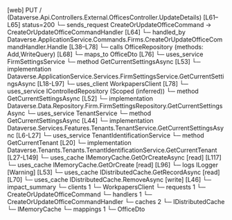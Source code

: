 [web] PUT /  (Dataverse.Api.Controllers.External.OfficesController.UpdateDetails)  [L61–L65] status=200
  └─ sends_request CreateOrUpdateOfficeCommand -> CreateOrUpdateOfficeCommandHandler [L64]
    └─ handled_by Dataverse.ApplicationService.Commands.Firms.CreateOrUpdateOfficeCommandHandler.Handle [L38–L78]
      └─ calls OfficeRepository (methods: Add,WriteQuery) [L68]
      └─ maps_to OfficeDto [L76]
      └─ uses_service FirmSettingsService
        └─ method GetCurrentSettingsAsync [L53]
          └─ implementation Dataverse.ApplicationService.Services.FirmSettingsService.GetCurrentSettingsAsync [L18-L97]
            └─ uses_client WorkpapersClient [L78]
            └─ uses_service IControlledRepository<FirmSettings> (Scoped (inferred))
              └─ method GetCurrentSettingsAsync [L52]
                └─ implementation Dataverse.Data.Repository.Firm.FirmSettingsRepository.GetCurrentSettingsAsync
            └─ uses_service TenantService
              └─ method GetCurrentSettingsAsync [L44]
                └─ implementation Dataverse.Services.Features.Tenants.TenantService.GetCurrentSettingsAsync [L6-L27]
                  └─ uses_service TenantIdentificationService
                    └─ method GetCurrentTenant [L20]
                      └─ implementation Dataverse.Tenants.Tenants.TenantIdentificationService.GetCurrentTenant [L27-L149]
                        └─ uses_cache IMemoryCache.GetOrCreateAsync [read] [L117]
                        └─ uses_cache IMemoryCache.GetOrCreate [read] [L96]
                        └─ logs ILogger<ITenantIdentificationService> [Warning] [L53]
            └─ uses_cache IDistributedCache.GetRecordAsync [read] [L70]
            └─ uses_cache IDistributedCache.RemoveAsync [write] [L46]
  └─ impact_summary
    └─ clients 1
      └─ WorkpapersClient
    └─ requests 1
      └─ CreateOrUpdateOfficeCommand
    └─ handlers 1
      └─ CreateOrUpdateOfficeCommandHandler
    └─ caches 2
      └─ IDistributedCache
      └─ IMemoryCache
    └─ mappings 1
      └─ OfficeDto


